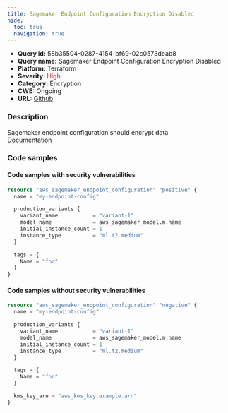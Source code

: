 ```yaml
---
title: Sagemaker Endpoint Configuration Encryption Disabled
hide:
  toc: true
  navigation: true
---
```


-   **Query id:** 58b35504-0287-4154-bf69-02c0573deab8
-   **Query name:** Sagemaker Endpoint Configuration Encryption Disabled
-   **Platform:** Terraform
-   **Severity:** <span style="color:#bb2124">High</span>
-   **Category:** Encryption
-   **CWE:** Ongoing
-   **URL:** [Github](https://github.com/DataDog/kics/tree/master/assets/queries/terraform/aws/sagemaker_endpoint_configuration_encryption_disabled)

### Description
Sagemaker endpoint configuration should encrypt data<br>
[Documentation](https://registry.terraform.io/providers/hashicorp/aws/latest/docs/resources/sagemaker_endpoint_configuration#kms_key_arn)

### Code samples
#### Code samples with security vulnerabilities
```tf title="Positive test num. 1 - tf file" hl_lines="1"
resource "aws_sagemaker_endpoint_configuration" "positive" {
  name = "my-endpoint-config"

  production_variants {
    variant_name           = "variant-1"
    model_name             = aws_sagemaker_model.m.name
    initial_instance_count = 1
    instance_type          = "ml.t2.medium"
  }

  tags = {
    Name = "foo"
  }
}

```


#### Code samples without security vulnerabilities
```tf title="Negative test num. 1 - tf file"
resource "aws_sagemaker_endpoint_configuration" "negative" {
  name = "my-endpoint-config"

  production_variants {
    variant_name           = "variant-1"
    model_name             = aws_sagemaker_model.m.name
    initial_instance_count = 1
    instance_type          = "ml.t2.medium"
  }

  tags = {
    Name = "foo"
  }

  kms_key_arn = "aws_kms_key.example.arn"
}

```
